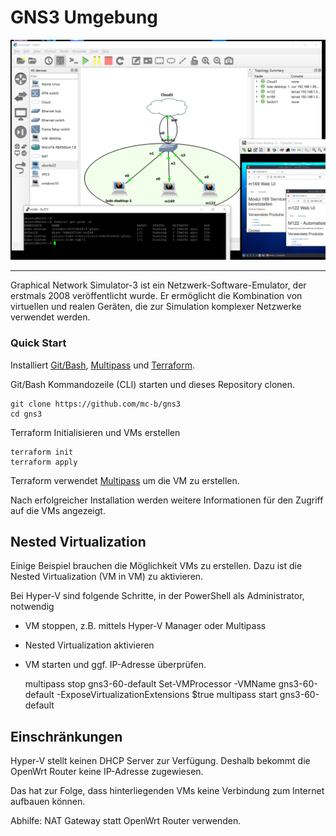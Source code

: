 GNS3 Umgebung
=============

![](images/gns3.png)

- - - 

Graphical Network Simulator-3 ist ein Netzwerk-Software-Emulator, der erstmals 2008 veröffentlicht wurde. Er ermöglicht die Kombination von virtuellen und realen Geräten, die zur Simulation komplexer Netzwerke verwendet werden.

### Quick Start

Installiert [Git/Bash](https://git-scm.com/downloads), [Multipass](https://multipass.run/) und [Terraform](https://www.terraform.io/).

Git/Bash Kommandozeile (CLI) starten und dieses Repository clonen.

    git clone https://github.com/mc-b/gns3
    cd gns3
    
Terraform Initialisieren und VMs erstellen

    terraform init
    terraform apply
    
Terraform verwendet [Multipass](https://multipass.run/) um die VM zu erstellen.

Nach erfolgreicher Installation werden weitere Informationen für den Zugriff auf die VMs angezeigt.


Nested Virtualization
---------------------

Einige Beispiel brauchen die Möglichkeit VMs zu erstellen. Dazu ist die Nested Virtualization (VM in VM) zu aktivieren.

Bei Hyper-V sind folgende Schritte, in der PowerShell als Administrator, notwendig
* VM stoppen, z.B. mittels Hyper-V Manager oder Multipass 
* Nested Virtualization aktivieren
* VM starten und ggf. IP-Adresse überprüfen.

    multipass stop gns3-60-default
    Set-VMProcessor -VMName gns3-60-default -ExposeVirtualizationExtensions $true
    multipass start gns3-60-default
    
Einschränkungen
---------------

Hyper-V stellt keinen DHCP Server zur Verfügung. Deshalb bekommt die OpenWrt Router keine IP-Adresse zugewiesen. 

Das hat zur Folge, dass hinterliegenden VMs keine Verbindung zum Internet aufbauen können.

Abhilfe: NAT Gateway statt OpenWrt Router verwenden.